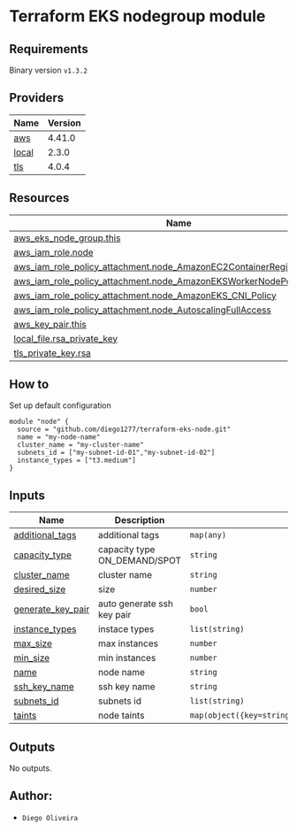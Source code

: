 # Terraform EKS nodegroup module

## Requirements
Binary version ```v1.3.2```

## Providers
| Name | Version |
|------|---------|
| <a name="provider_aws"></a> [aws](#provider\_aws) | 4.41.0 |
| <a name="provider_local"></a> [local](#provider\_local) | 2.3.0 |
| <a name="provider_tls"></a> [tls](#provider\_tls) | 4.0.4 |

## Resources
| Name | Type |
|------|------|
| [aws_eks_node_group.this](https://registry.terraform.io/providers/hashicorp/aws/latest/docs/resources/eks_node_group) | resource |
| [aws_iam_role.node](https://registry.terraform.io/providers/hashicorp/aws/latest/docs/resources/iam_role) | resource |
| [aws_iam_role_policy_attachment.node_AmazonEC2ContainerRegistryReadOnly](https://registry.terraform.io/providers/hashicorp/aws/latest/docs/resources/iam_role_policy_attachment) | resource |
| [aws_iam_role_policy_attachment.node_AmazonEKSWorkerNodePolicy](https://registry.terraform.io/providers/hashicorp/aws/latest/docs/resources/iam_role_policy_attachment) | resource |
| [aws_iam_role_policy_attachment.node_AmazonEKS_CNI_Policy](https://registry.terraform.io/providers/hashicorp/aws/latest/docs/resources/iam_role_policy_attachment) | resource |
| [aws_iam_role_policy_attachment.node_AutoscalingFullAccess](https://registry.terraform.io/providers/hashicorp/aws/latest/docs/resources/iam_role_policy_attachment) | resource |
| [aws_key_pair.this](https://registry.terraform.io/providers/hashicorp/aws/latest/docs/resources/key_pair) | resource |
| [local_file.rsa_private_key](https://registry.terraform.io/providers/hashicorp/local/latest/docs/resources/file) | resource |
| [tls_private_key.rsa](https://registry.terraform.io/providers/hashicorp/tls/latest/docs/resources/private_key) | resource |

## How to
Set up default configuration
```
module "node" {
  source = "github.com/diego1277/terraform-eks-node.git"
  name = "my-node-name"
  cluster_name = "my-cluster-name"
  subnets_id = ["my-subnet-id-01","my-subnet-id-02"]
  instance_types = ["t3.medium"]
}
```
## Inputs
| Name | Description | Type | Default | Required |
|------|-------------|------|---------|:--------:|
| <a name="input_additional_tags"></a> [additional\_tags](#input\_additional\_tags) | additional tags | `map(any)` | `{}` | no |
| <a name="input_capacity_type"></a> [capacity\_type](#input\_capacity\_type) | capacity type ON\_DEMAND/SPOT | `string` | `"SPOT"` | no |
| <a name="input_cluster_name"></a> [cluster\_name](#input\_cluster\_name) | cluster name | `string` | n/a | yes |
| <a name="input_desired_size"></a> [desired\_size](#input\_desired\_size) | size | `number` | `1` | no |
| <a name="input_generate_key_pair"></a> [generate\_key\_pair](#input\_generate\_key\_pair) | auto generate ssh key pair | `bool` | `true` | no |
| <a name="input_instance_types"></a> [instance\_types](#input\_instance\_types) | instace types | `list(string)` | n/a | yes |
| <a name="input_max_size"></a> [max\_size](#input\_max\_size) | max instances | `number` | `1` | no |
| <a name="input_min_size"></a> [min\_size](#input\_min\_size) | min instances | `number` | `1` | no |
| <a name="input_name"></a> [name](#input\_name) | node name | `string` | n/a | yes |
| <a name="input_ssh_key_name"></a> [ssh\_key\_name](#input\_ssh\_key\_name) | ssh key name | `string` | `""` | no |
| <a name="input_subnets_id"></a> [subnets\_id](#input\_subnets\_id) | subnets id | `list(string)` | n/a | yes |
| <a name="input_taints"></a> [taints](#input\_taints) | node taints | `map(object({key=string,value=optional(string),effect=optional(string,"NO_SCHEDULE")}))` | `{}` | no |

## Outputs
No outputs.

## Author:
- `Diego Oliveira`                                                                                                 
